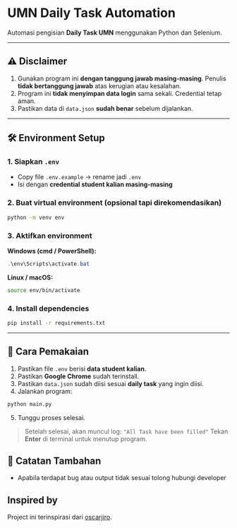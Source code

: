 # UMN Daily Task Automation

Automasi pengisian **Daily Task UMN** menggunakan Python dan Selenium.

---

## ⚠️ Disclaimer

1. Gunakan program ini **dengan tanggung jawab masing-masing**. Penulis **tidak bertanggung jawab** atas kerugian atau kesalahan.
2. Program ini **tidak menyimpan data login** sama sekali. Credential tetap aman.
3. Pastikan data di `data.json` **sudah benar** sebelum dijalankan.

---

## 🛠 Environment Setup

### 1. Siapkan `.env`

- Copy file `.env.example` → rename jadi `.env`
- Isi dengan **credential student kalian masing-masing**

### 2. Buat virtual environment (opsional tapi direkomendasikan)

```bash
python -m venv env
```

### 3. Aktifkan environment

**Windows (cmd / PowerShell):**

```powershell
.\env\Scripts\activate.bat
```

**Linux / macOS:**

```bash
source env/bin/activate
```

### 4. Install dependencies

```bash
pip install -r requirements.txt
```

---

## 🚀 Cara Pemakaian

1. Pastikan file `.env` berisi **data student kalian**.
2. Pastikan **Google Chrome** sudah terinstall.
3. Pastikan `data.json` sudah diisi sesuai **daily task** yang ingin diisi.
4. Jalankan program:

```bash
python main.py
```

5. Tunggu proses selesai.

> Setelah selesai, akan muncul log:
> `"All Task have been filled"`
> Tekan **Enter** di terminal untuk menutup program.

## 📌 Catatan Tambahan

- Apabila terdapat bug atau output tidak sesuai tolong hubungi developer

## Inspired by
Project ini terinspirasi dari [oscarjiro](https://github.com/oscarjiro).
